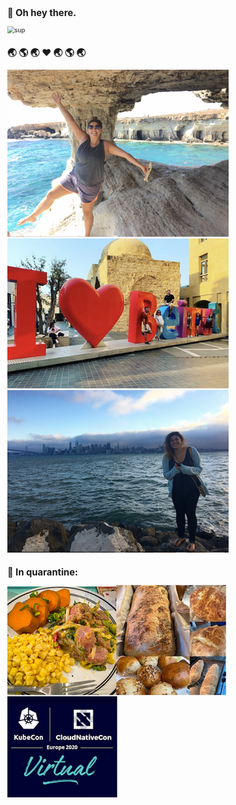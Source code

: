 ## 👋 Oh hey there.

![sup](https://media.giphy.com/media/ypqHf6pQ5kQEg/giphy.gif)


## 🌏  🌎  🌏 ❤️ 🌏  🌎  🌏

![cy](https://github.com/skhalife/skhalife/blob/master/img/cy.png)  
![lb](https://github.com/skhalife/skhalife/blob/master/img/lb.png)  
![sf](https://github.com/skhalife/skhalife/blob/master/img/sf.png)  

## 🌱 In quarantine:

![ceviche](https://github.com/skhalife/skhalife/blob/master/img/ceviche.jpg)![bread](https://github.com/skhalife/skhalife/blob/master/img/bread.jpg)![kubecon](https://github.com/skhalife/skhalife/blob/master/img/kubecon.png)
